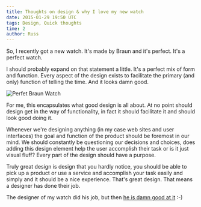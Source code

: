 ```yaml
---
title: Thoughts on design & why I love my new watch
date: 2015-01-29 19:50 UTC
tags: Design, Quick thoughts
time: 2
author: Russ
---
```


So, I recently got a new watch. It's made by Braun and it's perfect. It's a perfect watch.

I should probably expand on that statement a little. It's a perfect mix of form and function. Every aspect of the design exists to facilitate the primary (and only) function of telling the time. And it looks damn good.

![Perfet Braun Watch](/img/braun_watch.jpg)

For me, this encapsulates what good design is all about. At no point should design get in the way of functionality, in fact it should facilitate it and should look good doing it.

Whenever we're designing anything (in my case web sites and user interfaces) the goal and function of the product should be foremost in our mind. We should constantly be questioning our decisions and choices, does adding this design element help the user accomplish their task or is it just visual fluff? Every part of the design should have a purpose.

Truly great design is design that you hardly notice, you should be able to pick up a product or use a service and accomplish your task easily and simply and it should be a nice experience. That's great design. That means a designer has done their job.

The designer of my watch did his job, but then [he is damn good at it](https://www.google.co.uk/search?q=dieter+rams&oq=dieter&aqs=chrome.2.69i57j69i59j0l4.2742j0j7&sourceid=chrome&es_sm=119&ie=UTF-8) :-)
